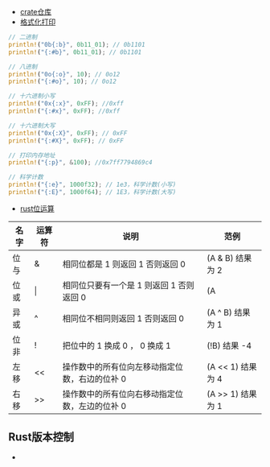 
- [crate仓库](https://crates.io/)
- [格式化打印](https://blog.csdn.net/linysuccess/article/details/123971519)

```rust
// 二进制
println!("0b{:b}", 0b11_01); // 0b1101
println!("{:#b}", 0b11_01); // 0b1101

// 八进制
println!("0o{:o}", 10); // 0o12
println!("{:#o}", 10); // 0o12

// 十六进制小写
println!("0x{:x}", 0xFF); //0xff
println!("{:#x}", 0xFF); //0xff

// 十六进制大写
println!("0x{:X}", 0xFF); // 0xFF
println!("{:#X}", 0xFF); // 0xFF

// 打印内存地址
println!("{:p}", &100); //0x7ff7794869c4

// 科学计数
println!("{:e}", 1000f32); // 1e3，科学计数(小写)
println!("{:E}", 1000f64); // 1E3，科学计数(大写)
```

- [rust位运算](https://www.twle.cn/c/yufei/rust/rust-basic-bitwise-operators.html)

| 名字 | 运算符 | 说明                                           | 范例              |
| ---- | ------ | ---------------------------------------------- | ----------------- |
| 位与 | &      | 相同位都是 1 则返回 1 否则返回 0               | (A & B) 结果为 2  |
| 位或 | \|     | 相同位只要有一个是 1 则返回 1 否则返回 0       | (A                | B) 结果为 3 |
| 异或 | ^      | 相同位不相同则返回 1 否则返回 0                | (A ^ B) 结果为 1  |
| 位非 | !      | 把位中的 1 换成 0 ， 0 换成 1                  | (!B) 结果 -4      |
| 左移 | <<     | 操作数中的所有位向左移动指定位数，右边的位补 0 | (A << 1) 结果为 4 |
| 右移 | >>     | 操作数中的所有位向右移动指定位数，左边的位补 0 | (A >> 1) 结果为 1 |


## Rust版本控制

- 

